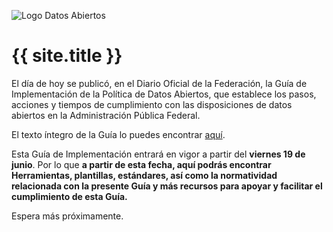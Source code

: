 ![Logo Datos Abiertos](http://mxabierto.github.io/guia/assets/images/datos.gob.mx_logo.png)

# {{ site.title }}

El día de hoy se publicó, en el Diario Oficial de la Federación, la Guía de Implementación de la Política de Datos Abiertos, que establece los pasos, acciones y tiempos de cumplimiento con las disposiciones de datos abiertos en la Administración Pública Federal.

El texto íntegro de la Guía lo puedes encontrar [aquí](http://www.google.com/url?q=http%3A%2F%2Fwww.dof.gob.mx%2Fnota_detalle.php%3Fcodigo%3D5397117%26fecha%3D18%2F06%2F2015&sa=D&sntz=1&usg=AFQjCNG66tUygVQMxUsi_y119JQrTa9Vpw).


Esta Guía de Implementación entrará en vigor a partir del **viernes 19 de junio**. Por lo que **a partir de esta fecha, aquí podrás encontrar Herramientas, plantillas, estándares, así como la normatividad relacionada con la presente Guía y más recursos para apoyar y facilitar el cumplimiento de esta Guía.**

Espera más próximamente.
